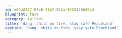 ```yaml
---
id: e65a2227-9fc6-41b7-941a-8253136620b3
blueprint: text
category: twitter
title: 'dang. shits on fire. stay safe Peachland'
caption: 'dang. shits on fire. stay safe Peachland'
---
```

